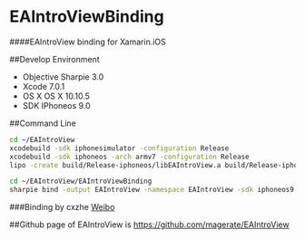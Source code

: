 EAIntroViewBinding
===

####EAIntroView binding for Xamarin.iOS

##Develop Environment
* Objective Sharpie 3.0
* Xcode 7.0.1
* OS X OS X 10.10.5 
* SDK IPhoneos 9.0

##Command Line
```bash
cd ~/EAIntroView
xcodebuild -sdk iphonesimulator -configuration Release
xcodebuild -sdk iphoneos -arch armv7 -configuration Release
lipo -create build/Release-iphoneos/libEAIntroView.a build/Release-iphonesimulator/libEAIntroView.a -output EAIntroViewSDK.a

cd ~/EAIntroView/EAIntroViewBinding
sharpie bind -output EAIntroView -namespace EAIntroView -sdk iphoneos9.0 ~/EAIntroView/EAIntroView/EAIntroView.h
```

###Binding by cxzhe [Weibo](http://weibo.com/deepbass)

##Github page of EAIntroView is https://github.com/magerate/EAIntroView
